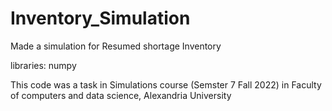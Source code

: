 # Inventory_Simulation

Made a simulation for Resumed shortage Inventory 

libraries: numpy

This code was a task in Simulations course (Semster 7 Fall 2022) in Faculty of computers and data science, Alexandria University
